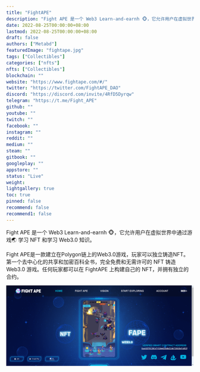 ```yaml
---
title: "FightAPE"
description: "Fight APE 是一个 Web3 Learn-and-earnh 🐵，它允许用户在虚拟世界中通过游戏🌏 学习 NFT 和学习 Web3.0 知识。"
date: 2022-08-25T00:00:00+08:00
lastmod: 2022-08-25T00:00:00+08:00
draft: false
authors: ["Metabd"]
featuredImage: "fightape.jpg"
tags: ["Collectibles"]
categories: ["nfts"]
nfts: ["Collectibles"]
blockchain: ""
website: "https://www.fightape.com/#/"
twitter: "https://twitter.com/FightAPE_DAO"
discord: "https://discord.com/invite/4RfD5Dyrqw"
telegram: "https://t.me/Fight_APE"
github: ""
youtube: ""
twitch: ""
facebook: ""
instagram: ""
reddit: ""
medium: ""
steam: ""
gitbook: ""
googleplay: ""
appstore: ""
status: "Live"
weight: 
lightgallery: true
toc: true
pinned: false
recommend: false
recommend1: false
---
```

Fight APE 是一个 Web3 Learn-and-earnh 🐵，它允许用户在虚拟世界中通过游戏🌏 学习 NFT 和学习 Web3.0 知识。

Fight APE是一款建立在Polygon链上的Web3.0游戏，玩家可以独立铸造NFT。第一个去中心化的共享和加密百科全书，完全免费和无需许可的 NFT 铸造 Web3.0 游戏。任何玩家都可以在 FightAPE 上构建自己的 NFT，并拥有独立的合约。

![nft](234134312.PNG)